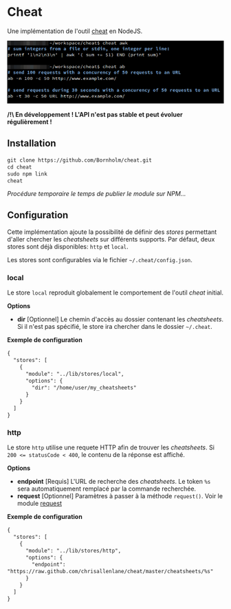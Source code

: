 # Cheat

Une implémentation de l'outil [cheat](https://github.com/chrisallenlane/cheat) en NodeJS.

![Exemple](img/screen.png)

**/!\ En développement ! L'API n'est pas stable et peut évoluer régulièrement !**

## Installation

```
git clone https://github.com/Bornholm/cheat.git
cd cheat
sudo npm link
cheat
```
_Procédure temporaire le temps de publier le module sur NPM..._

## Configuration

Cette implémentation ajoute la possibilité de définir des _stores_ permettant d'aller chercher les _cheatsheets_ sur différents supports. Par défaut, deux stores sont déjà disponibles: `http` et `local`.

Les stores sont configurables via le fichier `~/.cheat/config.json`.


### local

Le store `local` reproduit  globalement le comportement de l'outil _cheat_ initial.

**Options**
- **dir** [Optionnel] Le chemin d'accès au dossier contenant les _cheatsheets_. Si il n'est pas spécifié, le store ira chercher dans le dossier `~/.cheat`.

**Exemple de configuration**
```
{
  "stores": [
    {
      "module": "../lib/stores/local",
      "options": {
        "dir": "/home/user/my_cheatsheets"
      }
    }
  ]
}
```

### http

Le store `http` utilise une requete HTTP afin de trouver les _cheatsheets_. Si `200 <= statusCode < 400`, le contenu de la réponse est affiché.

**Options**
- **endpoint** [Requis] L'URL de recherche des _cheatsheets_. Le token `%s` sera automatiquement remplacé par la commande recherchée.
- **request** [Optionnel] Paramètres à passer à la méthode `request()`. Voir le module [request](https://github.com/mikeal/request)

**Exemple de configuration**
```
{
  "stores": [
    {
      "module": "../lib/stores/http",
      "options": {
        "endpoint": "https://raw.github.com/chrisallenlane/cheat/master/cheatsheets/%s"
      }
    }
  ]
}
```






